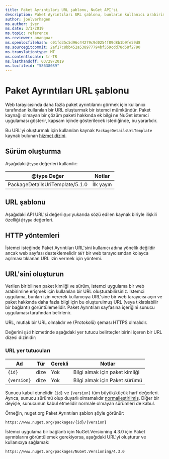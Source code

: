 ```yaml
---
title: Paket Ayrıntıları URL şablonu, NuGet API'si
description: Paket Ayrıntıları URL şablonu, bunların kullanıcı arabiriminde bir web bağlantısı için daha fazla paket ayrıntılarını görüntülemek istemcilerin
author: joelverhagen
ms.author: jver
ms.date: 3/1/2019
ms.topic: reference
ms.reviewer: ananguar
ms.openlocfilehash: c01fd35c5d96c44279c9d0254f89d8b1b9fe59d8
ms.sourcegitcommit: 2af17c8bb452a538977794bf559cdd78d58f2790
ms.translationtype: MT
ms.contentlocale: tr-TR
ms.lasthandoff: 03/29/2019
ms.locfileid: "58638089"
---
```

# <a name="package-details-url-template"></a>Paket Ayrıntıları URL şablonu

Web tarayıcısında daha fazla paket ayrıntılarını görmek için kullanıcı tarafından kullanılan bir URL oluşturmak bir istemci mümkündür. Paket kaynağı olmayan bir çözüm paketi hakkında ek bilgi ne NuGet istemci uygulaması gösterir, kapsam içinde gösterilecek istediğinde, bu yararlıdır.

Bu URL'yi oluşturmak için kullanılan kaynak `PackageDetailsUriTemplate` kaynak bulunan [hizmet dizini](service-index.md).

## <a name="versioning"></a>Sürüm oluşturma

Aşağıdaki `@type` değerleri kullanılır:

@type Değer                     | Notlar
------------------------------- | -----
PackageDetailsUriTemplate/5.1.0 | İlk yayın

## <a name="url-template"></a>URL şablonu

Aşağıdaki API URL'si değeri `@id` yukarıda sözü edilen kaynak biriyle ilişkili özelliği `@type` değerleri.

## <a name="http-methods"></a>HTTP yöntemleri

İstemci isteğinde Paket Ayrıntıları URL'sini kullanıcı adına yönelik değildir ancak web sayfası desteklemelidir `GET` bir web tarayıcısından kolayca açılması tıklanan URL izin vermek için yöntemi.

## <a name="construct-the-url"></a>URL'sini oluşturun

Verilen bir bilinen paket kimliği ve sürüm, istemci uygulama bir web arabirimine erişmek için kullanılan bir URL oluşturabilirsiniz. İstemci uygulama, bunları izin vererek kullanıcıya URL'sine bir web tarayıcısı açın ve paket hakkında daha fazla bilgi için bu oluşturulmuş URL (veya tıklatılabilir bir bağlantı) görüntülemelidir. Paket Ayrıntıları sayfasına içeriğini sunucu uygulaması tarafından belirlenir.

URL, mutlak bir URL olmalıdır ve (Protokolü) şeması HTTPS olmalıdır.

Değerini `@id` hizmetinde aşağıdaki yer tutucu belirteçler birini içeren bir URL dizesi dizinidir:

### <a name="url-placeholders"></a>URL yer tutucuları

Ad        | Tür    | Gerekli | Notlar
----------- | ------- | -------- | -----
`{id}`      | dize  | Yok       | Bilgi almak için paket kimliği
`{version}` | dize  | Yok       | Bilgi almak için Paket sürümü

Sunucu kabul etmelidir `{id}` ve `{version}` tüm büyük/küçük harf değerleri. Ayrıca, sunucu sürümü olup duyarlı olmamalıdır [normalleştirilmiş](https://docs.microsoft.com/en-us/nuget/reference/package-versioning#normalized-version-numbers). Diğer bir deyişle, sunucunun kabul etmelidir normale olmayan sürümleri de kabul.

Örneğin, nuget.org Paket Ayrıntıları şablon şöyle görünür:

    https://www.nuget.org/packages/{id}/{version}

İstemci uygulama bir bağlantı için NuGet.Versioning 4.3.0 için Paket ayrıntılarını görüntülemek gerekiyorsa, aşağıdaki URL'yi oluşturur ve kullanıcıya sağlamak:

    https://www.nuget.org/packages/NuGet.Versioning/4.3.0
